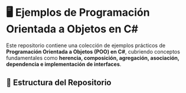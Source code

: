# 🖥️ Ejemplos de Programación Orientada a Objetos en C#

Este repositorio contiene una colección de ejemplos prácticos de **Programación Orientada a Objetos (POO) en C#**, cubriendo conceptos fundamentales como **herencia, composición, agregación, asociación, dependencia e implementación de interfaces**.

## 📂 Estructura del Repositorio
